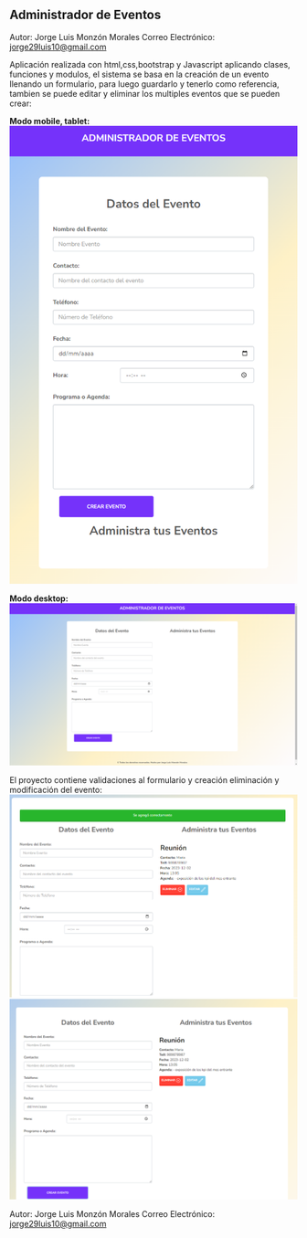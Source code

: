 ## **Administrador de Eventos**

Autor: Jorge Luis Monzón Morales Correo Electrónico: jorge29luis10@gmail.com

Aplicación realizada con html,css,bootstrap y Javascript aplicando clases, funciones y modulos,
el sistema se basa en la creación de un evento llenando un formulario, para luego guardarlo y tenerlo como referencia, tambien se puede editar y eliminar los multiples eventos que se pueden crear:

**Modo mobile, tablet:**
![Alt text](modo-mobile-tablet.png)

**Modo desktop:**
![Alt text](modo-desktop.png)

El proyecto contiene validaciones al formulario y creación eliminación y modificación del evento:
![Alt text](image.png)
![Alt text](funcionalidad.png)

Autor: Jorge Luis Monzón Morales Correo Electrónico: jorge29luis10@gmail.com
